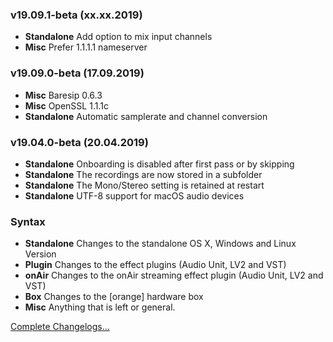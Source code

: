 
### v19.09.1-beta (xx.xx.2019)

- **Standalone** Add option to mix input channels
- **Misc** Prefer 1.1.1.1 nameserver

### v19.09.0-beta (17.09.2019)

- **Misc** Baresip 0.6.3
- **Misc** OpenSSL 1.1.1c
- **Standalone** Automatic samplerate and channel conversion


### v19.04.0-beta (20.04.2019)

- **Standalone** Onboarding is disabled after first pass or by skipping
- **Standalone** The recordings are now stored in a subfolder
- **Standalone** The Mono/Stereo setting is retained at restart
- **Standalone** UTF-8 support for macOS audio devices


### Syntax

- **Standalone** Changes to the standalone OS X, Windows and Linux Version
- **Plugin** Changes to the effect plugins (Audio Unit, LV2 and VST)
- **onAir** Changes to the onAir streaming effect plugin (Audio Unit, LV2 and VST)
- **Box** Changes to the [orange] hardware box
- **Misc** Anything that is left or general.

[Complete Changelogs...](https://github.com/Studio-Link/app/blob/v19.xx.x/CHANGELOG-ARCHIVE.md)
